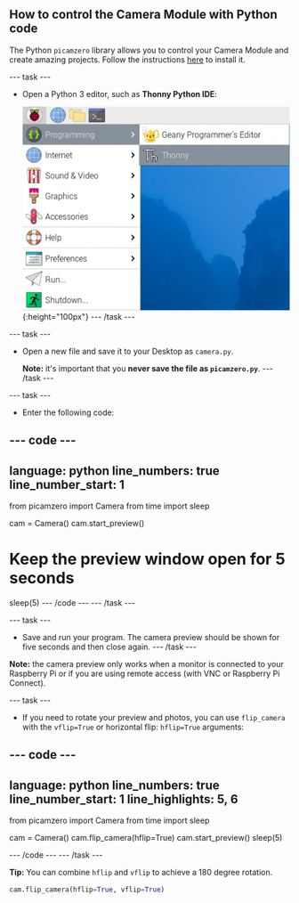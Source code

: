 ## How to control the Camera Module with Python code

The Python `picamzero` library allows you to control your Camera Module and create amazing projects. Follow the instructions [here](https://raspberrypifoundation.github.io/picamera-zero/install
) to install it.

--- task ---
- Open a Python 3 editor, such as **Thonny Python IDE**:

    ![Open Thonny](images/thonny-app-menu.png){:height="100px"}
--- /task ---

--- task ---
- Open a new file and save it to your Desktop as `camera.py`. 

    **Note:** it's important that you **never save the file as `picamzero.py`**.
--- /task ---

--- task ---
- Enter the following code:

--- code ---
---
language: python
line_numbers: true
line_number_start: 1
---

from picamzero import Camera
from time import sleep

cam = Camera()
cam.start_preview()
# Keep the preview window open for 5 seconds
sleep(5)
--- /code ---
--- /task ---

--- task ---
- Save and run your program. The camera preview should be shown for five seconds and then close again. 
--- /task ---

**Note:** the camera preview only works when a monitor is connected to your Raspberry Pi or if you are using remote access (with VNC or Raspberry Pi Connect).

--- task ---
- If you need to rotate your preview and photos, you can use `flip_camera` with the `vflip=True` or horizontal flip: `hflip=True` arguments:

--- code ---
---
language: python
line_numbers: true
line_number_start: 1
line_highlights: 5, 6
---
from picamzero import Camera
from time import sleep

cam = Camera()
cam.flip_camera(hflip=True)
cam.start_preview()
sleep(5)

--- /code ---
--- /task ---


**Tip:** You can combine `hflip` and `vflip` to achieve a 180 degree rotation.

```python
cam.flip_camera(hflip=True, vflip=True)
``` 

